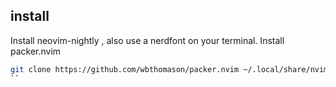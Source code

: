 ## install
Install neovim-nightly , also use a nerdfont on your terminal.
Install packer.nvim
```bash
git clone https://github.com/wbthomason/packer.nvim ~/.local/share/nvim/site/pack/packer/start/packer.nvim
``